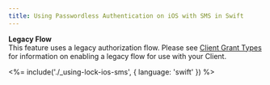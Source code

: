 ```yaml
---
title: Using Passwordless Authentication on iOS with SMS in Swift
---
```


<div class="alert alert-info">
<strong>Legacy Flow</strong>
</br>This feature uses a legacy authorization flow. Please see <a href="/clients/grant-types/client-grant-types">Client Grant Types</a> for information on enabling a legacy flow for use with your Client.
</div>

<%= include('./_using-lock-ios-sms', { language: 'swift' }) %>
